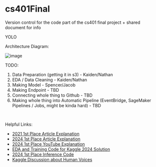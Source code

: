 # cs401Final


Version control for the code part of the cs401 final project + shared document for info

YOLO

Architecture Diagram:

![image](https://github.com/user-attachments/assets/9046be0f-b5c3-44ae-a3c8-782bcc3d6a9c)
  <br>  


TODO:

1. Data Preparation (getting it in s3) - Kaiden/Nathan
2. EDA / Data Cleaning - Kaiden/Nathan
3. Making Model - Spencer/Jacob
4. Making Endpoint - TBD
5. Connecting whole thing to Github - TBD
6. Making whole thing into Automatic Pipeline (EventBridge, SageMaker Pipelines / Jobs, might be kinda hard) - TBD
<br>

Helpful Links:

- [2021 1st Place Article Explanation](https://github.com/namakemono/kaggle-birdclef-2021/tree/master)
- [2024 1st Place Article Explanation](https://www.kaggle.com/competitions/birdclef-2024/discussion/512197)
- [2024 1st Place YouTube Explanation](https://www.youtube.com/watch?v=6o6wGm25lA0)
- [EDA and Training Code for Kaggle 2024 Solution](https://github.com/skj092/kaggle-BirdCLEF-2024/blob/main/notebooks/training.ipynb)
- [2024 1st Place Inference Code](https://www.kaggle.com/code/chemrovkirill/birdclef-2024-1st-place-inference)
- [Kaggle Discussion about Human Voices](https://www.kaggle.com/competitions/birdclef-2025/discussion/568886)

